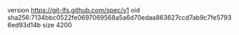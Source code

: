 version https://git-lfs.github.com/spec/v1
oid sha256:7134bbc0522fe0697069568a5a6d70edaa863627ccd7ab9c7fe57936ed93d14b
size 4200
